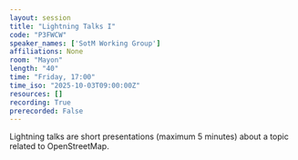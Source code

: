 ```yaml
---
layout: session
title: "Lightning Talks I"
code: "P3FWCW"
speaker_names: ['SotM Working Group']
affiliations: None
room: "Mayon"
length: "40"
time: "Friday, 17:00"
time_iso: "2025-10-03T09:00:00Z"
resources: []
recording: True
prerecorded: False
---
```


Lightning talks are short presentations (maximum 5 minutes) about a topic related to OpenStreetMap.

